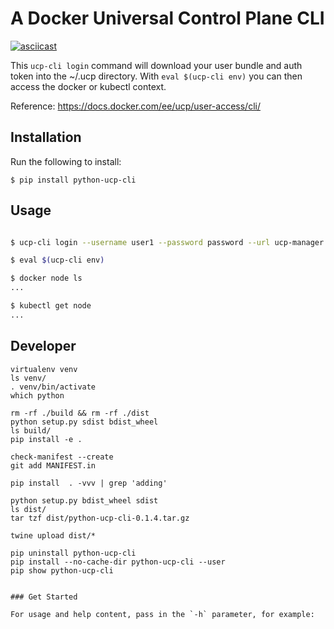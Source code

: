 # A Docker Universal Control Plane CLI 

[![asciicast](https://asciinema.org/a/05qkp37lroHzKcfxRfu60scGD.png)](https://asciinema.org/a/05qkp37lroHzKcfxRfu60scGD)


This `ucp-cli login` command will download your user bundle and auth token into the ~/.ucp directory.
With `eval $(ucp-cli env)` you can then access the docker or kubectl context.

Reference: https://docs.docker.com/ee/ucp/user-access/cli/


## Installation

Run the following to install:

```
$ pip install python-ucp-cli
```

## Usage

```bash

$ ucp-cli login --username user1 --password password --url ucp-manager.local

$ eval $(ucp-cli env)

$ docker node ls
...

$ kubectl get node
...

```


## Developer

```
virtualenv venv
ls venv/
. venv/bin/activate
which python
```

```
rm -rf ./build && rm -rf ./dist
python setup.py sdist bdist_wheel
ls build/
pip install -e .
```

```
check-manifest --create
git add MANIFEST.in
```

```
pip install  . -vvv | grep 'adding'
```

```
python setup.py bdist_wheel sdist
ls dist/
tar tzf dist/python-ucp-cli-0.1.4.tar.gz

twine upload dist/*

pip uninstall python-ucp-cli
pip install --no-cache-dir python-ucp-cli --user
pip show python-ucp-cli


### Get Started

For usage and help content, pass in the `-h` parameter, for example:

